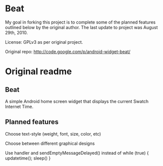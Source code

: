 Beat
=============

My goal in forking this project is to complete some of the planned features outlined below by the original author.  The last update to project was August 29th, 2010.  

License: GPLv3 as per original project.

Original repo: http://code.google.com/p/android-widget-beat/

Original readme
=============

Beat
-------

A simple Android home screen widget that displays the current Swatch Internet Time. 

Planned features
-------

Choose text-style (weight, font, size, color, etc) 

Choose between different graphical designs 

Use handler and sendEmptyMessageDelayed() instead of while (true) { updatetime(); sleep() }
